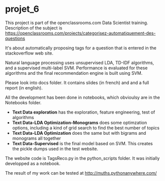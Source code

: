 # projet_6

This project is part of the openclassrooms.com Data Scientist training.
Description of the subject is https://openclassrooms.com/projects/categorisez-automatiquement-des-questions

It's about automatically proposing tags for a question that is entered in the stackoverflow web site.

Natural language processing uses unsupervised LDA, TD-IDF algorithms, and a supervised multi-label SVM. Performance is evaluated for these algorithms and the final recommendation engine is built using SVM.

Please look into docs folder. It contains slides (in french) and and a full report (in english).

All the development has been done in notebooks, which obvioulsy are in the Notebooks folder.
- <b>Text Data exploration</b> has the exploration, feature engineering, test of algorithms
- <b>Text Data-LDA Optimization-Monograms</b> does some optimzation options, including a kind of grid search to find the best number of topics
- <b>Text Data-LDA Optimization</b> does the same but with bigrams and monograms all together
- <b>Text Data-Supervised</b> is the final model based on SVM. This creates the pickle dumps used in the test website.

The website code is TagsReco.py in the python_scripts folder. It was initially developped as a notebook.

The result of my work can be tested at http://muths.pythonanywhere.com/
